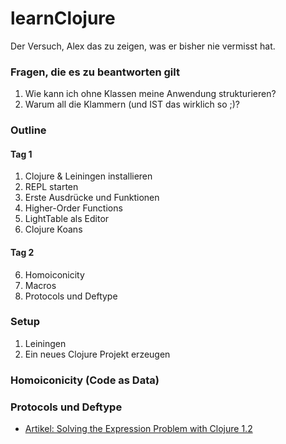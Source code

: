learnClojure
============

Der Versuch, Alex das zu zeigen, was er bisher nie vermisst hat.

### Fragen, die es zu beantworten gilt

1. Wie kann ich ohne Klassen meine Anwendung strukturieren?
2. Warum all die Klammern (und IST das wirklich so ;)?

### Outline

#### Tag 1

1. Clojure & Leiningen installieren  
2. REPL starten
3. Erste Ausdrücke und Funktionen
4. Higher-Order Functions
5. LightTable als Editor
5. Clojure Koans 

#### Tag 2

6. Homoiconicity
8. Macros
9. Protocols und Deftype 


### Setup

1. Leiningen
2. Ein neues Clojure Projekt erzeugen


### Homoiconicity (Code as Data)

### Protocols und Deftype

- [Artikel: Solving the Expression Problem with Clojure 1.2](http://www.ibm.com/developerworks/library/j-clojure-protocols/)
